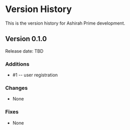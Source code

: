# Version History

This is the version history for Ashirah Prime development.


## Version 0.1.0

Release date: TBD

### Additions

* #1 -- user registration

### Changes

* None

### Fixes

* None
